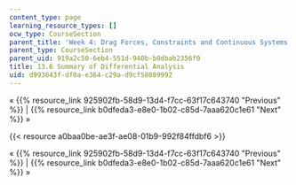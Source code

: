 ```yaml
---
content_type: page
learning_resource_types: []
ocw_type: CourseSection
parent_title: 'Week 4: Drag Forces, Constraints and Continuous Systems'
parent_type: CourseSection
parent_uid: 919a2c50-6eb4-551d-940b-b0dbab2356f0
title: 13.6 Summary of Differential Analysis
uid: d993643f-df0a-e364-c29a-d9cf58089992
---
```


« {{% resource_link 925902fb-58d9-13d4-f7cc-63f17c643740 "Previous" %}} | {{% resource_link b0dfeda3-e8e0-1b02-c85d-7aaa620c1e61 "Next" %}} »

{{< resource a0baa0be-ae3f-ae08-01b9-992f84ffdbf6 >}}

« {{% resource_link 925902fb-58d9-13d4-f7cc-63f17c643740 "Previous" %}} | {{% resource_link b0dfeda3-e8e0-1b02-c85d-7aaa620c1e61 "Next" %}} »